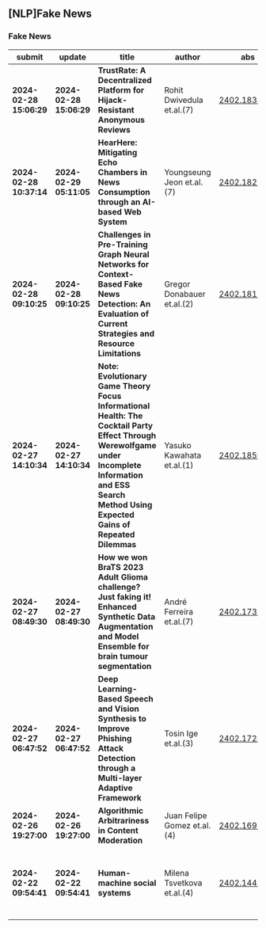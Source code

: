 ## [NLP]Fake News 

### Fake News

| submit | update | title | author | abs | PDF | code | cates | journal |
|---|---|---|---|---|---|---|---|---|
|**2024-02-28 15:06:29**|**2024-02-28 15:06:29**|**TrustRate: A Decentralized Platform for Hijack-Resistant Anonymous   Reviews**|Rohit Dwivedula et.al.(7)|[2402.18386v1](http://arxiv.org/abs/2402.18386v1)|[gotoRead](http://arxiv.org/pdf/2402.18386v1)|null|cs.CR, cs.DC|null|
|**2024-02-28 10:37:14**|**2024-02-29 05:11:05**|**HearHere: Mitigating Echo Chambers in News Consumption through an   AI-based Web System**|Youngseung Jeon et.al.(7)|[2402.18222v2](http://arxiv.org/abs/2402.18222v2)|[gotoRead](http://arxiv.org/pdf/2402.18222v2)|null|cs.HC, cs.AI|null|
|**2024-02-28 09:10:25**|**2024-02-28 09:10:25**|**Challenges in Pre-Training Graph Neural Networks for Context-Based Fake   News Detection: An Evaluation of Current Strategies and Resource Limitations**|Gregor Donabauer et.al.(2)|[2402.18179v1](http://arxiv.org/abs/2402.18179v1)|[gotoRead](http://arxiv.org/pdf/2402.18179v1)|null|cs.CL|null|
|**2024-02-27 14:10:34**|**2024-02-27 14:10:34**|**Note: Evolutionary Game Theory Focus Informational Health: The Cocktail   Party Effect Through Werewolfgame under Incomplete Information and ESS Search   Method Using Expected Gains of Repeated Dilemmas**|Yasuko Kawahata et.al.(1)|[2402.18598v1](http://arxiv.org/abs/2402.18598v1)|[gotoRead](http://arxiv.org/pdf/2402.18598v1)|null|physics.soc-ph, cs.AI|null|
|**2024-02-27 08:49:30**|**2024-02-27 08:49:30**|**How we won BraTS 2023 Adult Glioma challenge? Just faking it! Enhanced   Synthetic Data Augmentation and Model Ensemble for brain tumour segmentation**|André Ferreira et.al.(7)|[2402.17317v1](http://arxiv.org/abs/2402.17317v1)|[gotoRead](http://arxiv.org/pdf/2402.17317v1)|null|eess.IV, cs.CV, cs.LG|null|
|**2024-02-27 06:47:52**|**2024-02-27 06:47:52**|**Deep Learning-Based Speech and Vision Synthesis to Improve Phishing   Attack Detection through a Multi-layer Adaptive Framework**|Tosin Ige et.al.(3)|[2402.17249v1](http://arxiv.org/abs/2402.17249v1)|[gotoRead](http://arxiv.org/pdf/2402.17249v1)|null|cs.CR, cs.AI, cs.CV, cs.LG|null|
|**2024-02-26 19:27:00**|**2024-02-26 19:27:00**|**Algorithmic Arbitrariness in Content Moderation**|Juan Felipe Gomez et.al.(4)|[2402.16979v1](http://arxiv.org/abs/2402.16979v1)|[gotoRead](http://arxiv.org/pdf/2402.16979v1)|null|cs.CY, cs.LG, cs.SI|null|
|**2024-02-22 09:54:41**|**2024-02-22 09:54:41**|**Human-machine social systems**|Milena Tsvetkova et.al.(4)|[2402.14410v1](http://arxiv.org/abs/2402.14410v1)|[gotoRead](http://arxiv.org/pdf/2402.14410v1)|null|cs.SI, cs.CY, cs.HC, physics.soc-ph, A.1; C.2.4; H.1.2; J.4; K.4.0; K.6.0|null|
